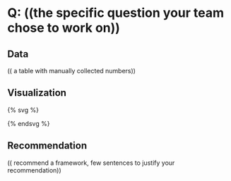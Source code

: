 # Q: ((the specific question your team chose to work on))

## Data

(( a table with manually collected numbers))

## Visualization

{% svg %}

<!-- a barchart -->
<rect x="0" width="20" height="100" style="fill:rgb(0,0,255);stroke-width:3;stroke:rgb(0,0,0)" />

{% endsvg %}


## Recommendation

(( recommend a framework, few sentences to justify your recommendation))
